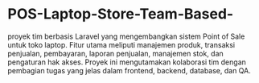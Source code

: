 # POS-Laptop-Store-Team-Based-
 proyek tim berbasis Laravel yang mengembangkan sistem Point of Sale untuk toko laptop. Fitur utama meliputi manajemen produk, transaksi penjualan, pembayaran, laporan penjualan, manajemen stok, dan pengaturan hak akses. Proyek ini mengutamakan kolaborasi tim dengan pembagian tugas yang jelas dalam frontend, backend, database, dan QA.
